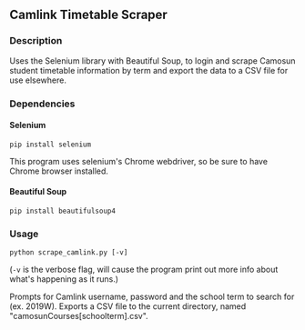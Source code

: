 ## Camlink Timetable Scraper

### Description

Uses the Selenium library with Beautiful Soup, to login and scrape Camosun student timetable information by term and export the data to a CSV file for use elsewhere.

### Dependencies

#### Selenium

```pip install selenium```

This program uses selenium's Chrome webdriver, so be sure to have Chrome browser installed.

#### Beautiful Soup

```pip install beautifulsoup4```

### Usage

```python scrape_camlink.py [-v]```

(```-v``` is the verbose flag, will cause the program print out more info about what's happening as it runs.)

Prompts for Camlink username, password and the school term to search for (ex. 2019W). Exports a CSV file to the current directory, named "camosunCourses[schoolterm].csv".





